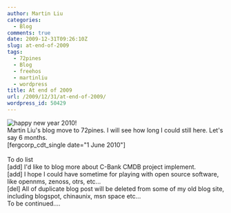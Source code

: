 ```yaml
---
author: Martin Liu
categories:
  - Blog
comments: true
date: 2009-12-31T09:26:10Z
slug: at-end-of-2009
tags:
  - 72pines
  - Blog
  - freehos
  - martinliu
  - wordpress
title: At end of 2009
url: /2009/12/31/at-end-of-2009/
wordpress_id: 50429
---
```


![happy new year 2010!](http://www.profile-comments.com/images/happy-new-year/images/happy-new-year002.gif)<br />Martin Liu's blog move to 72pines. I will see how long I could still here. Let's say 6 months.<br />[fergcorp_cdt_single date="1 June 2010"]<br /><br />To do list<br />[add] I'd like to blog more about C-Bank CMDB project implement.<br />[add] I hope I could have sometime for playing with open source software, like opennms, zenoss, otrs, etc...<br />[del] All of duplicate blog post will be deleted from some of my old blog site, including blogspot, chinaunix, msn space etc...<br />To be continued....

